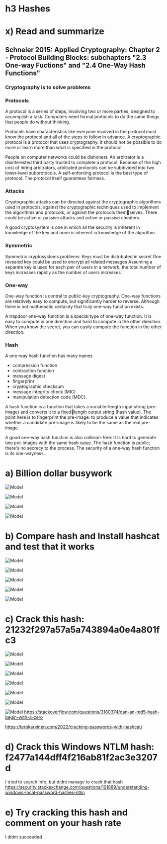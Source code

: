 # h3 Hashes

# x) Read and summarize
## Schneier 2015: Applied Cryptography: Chapter 2 - Protocol Building Blocks: subchapters "2.3 One-way Fuctions" and "2.4 One-Way Hash Functions"

### Cryptography is to solve problems

### Protocols
A protocol is a series of steps, involving two or more parties, designed to
accomplish a task. Computers need formal protocols to do the same things that people do without thinking.

Protocols have characteristics like everyone involved in the protocol must know the protocol and all of the steps to follow in advance. A cryptographic protocol is a protocol that uses cryptography. It should not be possible to do more or learn more than what is specified in the protocol.

People on computer networks could be dishonest. An arbitrator is a disinterested third party trusted to complete a protocol. Because of the high cost of hiring arbitrators, arbitrated protocols can be subdivided into two lower-level subprotocols. A self-enforcing protocol is the best type of protocol. The protocol itself guarantees fairness.

### Attacks
Cryptographic attacks can be directed against the cryptographic algorithms used in protocols, against the cryptographic techniques used to implement the algorithms and protocols, or against the protocols themselves.
There could be active or passive attacks and active or passive cheaters.

A good cryptosystem is one in which all the security is inherent in knowledge of the key and none is inherent in knowledge of the algorithm.

### Symmetric
Symmetric cryptosystems problems:
Keys must be distributed in secret
One revealed key could be used to encrypt all related messages
Assuming a separate key is used for each pair of users in a network, the total number of keys increases rapidly as the number of users increases

### One-way
One-way function is central to public-key cryptography. One-way functions are relatively easy to compute, but significantly harder to reverse. Although there is not mathematic certainty that truly one-way function exists.

A trapdoor one-way function is a special type of one-way function. It is easy to compute in one direction and hard to compute in the other direction. When you know the secret, you can easily compute the function in the other direction.

### Hash
A one-way hash function has many names
- compression function
- contraction function
- message digest
- fingerprint
- cryptographic checksum
- message integrity check (MIC)
- manipulation detection code (MDC).

A hash function is a function that takes a variable-length input string (pre-image) and converts it to a fixedlength output string (hash value). The point here is to fingerprint the pre-image: to produce a value that indicates whether a candidate pre-image is likely to be the same as the real pre-image.

A good one-way hash function is also collision-free: It is hard to generate two pre-images with the same hash value. The hash function is public; there's no secrecy to the process. The security of a one-way hash function is its one-wayness.

# a) Billion dollar busywork

![Model](https://github.com/bek817/TrusttoBlockchain/blob/main/h3Keyboard1.JPG)

![Model](https://github.com/bek817/TrusttoBlockchain/blob/main/h3a1.JPG)

![Model](https://github.com/bek817/TrusttoBlockchain/blob/main/h3a2.JPG)

![Model](https://github.com/bek817/TrusttoBlockchain/blob/main/h3a3.JPG)

# b) Compare hash and Install hashcat and test that it works

![Model](https://github.com/bek817/TrusttoBlockchain/blob/main/h3b1.JPG)

![Model](https://github.com/bek817/TrusttoBlockchain/blob/main/h3b2.JPG)

![Model](https://github.com/bek817/TrusttoBlockchain/blob/main/h3b3.JPG)

![Model](https://github.com/bek817/TrusttoBlockchain/blob/main/h3b4.JPG)

![Model](https://github.com/bek817/TrusttoBlockchain/blob/main/h3b5.JPG)

# c) Crack this hash: 21232f297a57a5a743894a0e4a801fc3

![Model](https://github.com/bek817/TrusttoBlockchain/blob/main/h3c1.JPG)

![Model](https://github.com/bek817/TrusttoBlockchain/blob/main/h3c2.JPG)

![Model](https://github.com/bek817/TrusttoBlockchain/blob/main/h3c3.JPG)

![Model](https://github.com/bek817/TrusttoBlockchain/blob/main/h3c4.JPG)

![Model](https://github.com/bek817/TrusttoBlockchain/blob/main/h3c5.JPG)

![Model](https://github.com/bek817/TrusttoBlockchain/blob/main/h3c6.JPG)

![Model](https://github.com/bek817/TrusttoBlockchain/blob/main/h3c7.JPG)
https://stackoverflow.com/questions/3180374/can-an-md5-hash-begin-with-a-zero



https://terokarvinen.com/2022/cracking-passwords-with-hashcat/

# d) Crack this Windows NTLM hash: f2477a144dff4f216ab81f2ac3e3207d

I tried to search info, but didnt manage to crack that hash
https://security.stackexchange.com/questions/161889/understanding-windows-local-password-hashes-ntlm

# e) Try cracking this hash and comment on your hash rate

I didnt succeeded
